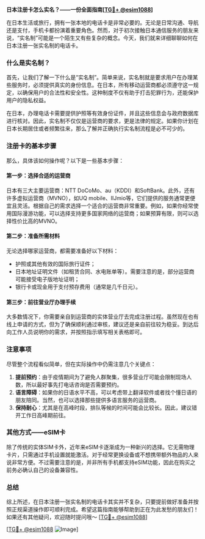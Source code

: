 **日本注册卡怎么实名？——一份全面指南[[TG💪+ @esim1088](https://t.me/s/esim1088)]**

在日本生活或旅行，拥有一张本地的电话卡是非常必要的。无论是日常沟通、导航还是支付，手机卡都扮演着重要角色。然而，对于初次接触日本通信服务的朋友来说，“实名制”可能是一个陌生又有些复杂的概念。今天，我们就来详细聊聊如何在日本注册一张实名制的电话卡。

### 什么是实名制？

首先，让我们了解一下什么是“实名制”。简单来说，实名制就是要求用户在办理某些服务时，必须提供真实的身份信息。在日本，所有移动运营商都必须遵守这一规定，以确保用户的合法性和安全性。这种制度不仅有助于打击犯罪行为，还能保护用户的隐私权益。

在日本，办理电话卡需要提供护照等有效身份证件，并且这些信息会与政府数据库进行核对。因此，实名制不仅仅是运营商的要求，更是法律的规定。如果你计划在日本长期居住或者频繁往来，那么了解并正确执行实名制流程是必不可少的。

### 注册卡的基本步骤

那么，具体该如何操作呢？以下是一些基本步骤：

#### 第一步：选择合适的运营商
日本有三大主要运营商：NTT DoCoMo、au（KDDI）和SoftBank。此外，还有许多虚拟运营商（MVNO），如UQ mobile、IIJmio等，它们提供的服务通常更便宜且灵活。根据自己的需求选择一个适合的运营商非常重要。例如，如果你经常使用国际漫游功能，可以选择支持更多国家网络的运营商；如果预算有限，则可以选择性价比高的MVNO。

#### 第二步：准备所需材料
无论选择哪家运营商，都需要准备好以下材料：
- 护照或其他有效的国际旅行证件；
- 日本地址证明文件（如租赁合同、水电账单等）。需要注意的是，部分运营商可能接受电子版地址证明；
- 银行卡或现金用于支付预存费用（通常是几千日元）。

#### 第三步：前往营业厅办理手续
大多数情况下，你需要亲自到运营商的实体营业厅去完成注册过程。虽然现在也有线上申请的方式，但为了确保顺利通过审核，建议还是亲自前往较为稳妥。到达后向工作人员说明你的需求，并按照指示填写相关表格即可。

### 注意事项
尽管整个流程看似简单，但在实际操作中仍需注意几个关键点：
1. **提前预约**：由于疫情期间为了避免人群聚集，很多营业厅可能会限制现场人数，所以最好事先打电话咨询是否需要预约。
2. **语言障碍**：如果你的日语水平不高，可以考虑带上翻译软件或者找个懂日语的朋友陪同。当然，也可以选择那些提供多语言服务的运营商。
3. **保持耐心**：尤其是在高峰时段，排队等候的时间可能会比较长。因此，建议错开工作日高峰期前往。

### 其他方式——eSIM卡
除了传统的实体SIM卡外，近年来eSIM卡逐渐成为一种新兴的选择。它无需物理卡片，只需通过手机设置就能激活。对于经常更换设备或不想携带额外物品的人来说非常方便。不过需要注意的是，并非所有手机都支持eSIM功能，因此在购买之前务必确认自己的设备兼容性。

### 总结
综上所述，在日本注册一张实名制的电话卡其实并不复杂，只要提前做好准备并按照正规渠道操作即可顺利完成。希望这篇指南能够帮助到正在为此发愁的朋友们！如果还有其他疑问，欢迎随时提问哦～ [[TG💪+ @esim1088](https://t.me/s/esim1088)]

[[TG💪+ @esim1088](https://t.me/s/esim1088) ![Image](https://i.postimg.cc/4NQfJmqS/Snipaste-2025-05-13-00-14-12.png)]